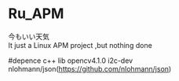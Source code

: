 # Ru_APM
今もいい天気
<br/>It just a Linux APM project ,but nothing done

#depence c++ lib
opencv4.1.0    i2c-dev    nlohmann/json(https://github.com/nlohmann/json)